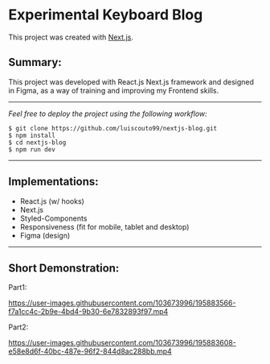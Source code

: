 # Experimental Keyboard Blog

This project was created with [Next.js](https://nextjs.org/learn).

## Summary:

This project was developed with React.js Next.js framework and designed in Figma, as a way of training and improving my Frontend skills.

***

*Feel free to deploy the project using the following workflow:*
```
$ git clone https://github.com/luiscouto99/nextjs-blog.git
$ npm install
$ cd nextjs-blog
$ npm run dev
```

***

## Implementations:

- React.js (w/ hooks)
- Next.js
- Styled-Components
- Responsiveness (fit for mobile, tablet and desktop)
- Figma (design)

***

## Short Demonstration:
Part1:

https://user-images.githubusercontent.com/103673996/195883566-f7a1cc4c-2b9e-4bd4-9b30-6e7832893f97.mp4

Part2:

https://user-images.githubusercontent.com/103673996/195883608-e58e8d6f-40bc-487e-96f2-844d8ac288bb.mp4

